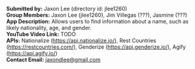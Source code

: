 **Submitted by:** Jaxon Lee (directory id: jlee1260)<br>
**Group Members:** Jaxon Lee (jlee1260), Jim Villegas (???), Jasmine (???)<br>
**App Description:** Allows users to find information about a name, such as likely nationality, age, and gender.<br>
**YouTube Video Link:** TODO<br>
**APIs:** Nationalize (https://api.nationalize.io/), Rest Countries (https://restcountries.com/), Genderize (https://api.genderize.io/), Agify (https://api.agify.io/)<br>
**Contact Email:** jaxondlee@gmail.com<br>
